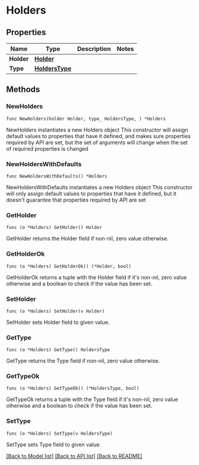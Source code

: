 # Holders

## Properties

Name | Type | Description | Notes
------------ | ------------- | ------------- | -------------
**Holder** | [**Holder**](Holder.md) |  | 
**Type** | [**HoldersType**](HoldersType.md) |  | 

## Methods

### NewHolders

`func NewHolders(holder Holder, type_ HoldersType, ) *Holders`

NewHolders instantiates a new Holders object
This constructor will assign default values to properties that have it defined,
and makes sure properties required by API are set, but the set of arguments
will change when the set of required properties is changed

### NewHoldersWithDefaults

`func NewHoldersWithDefaults() *Holders`

NewHoldersWithDefaults instantiates a new Holders object
This constructor will only assign default values to properties that have it defined,
but it doesn't guarantee that properties required by API are set

### GetHolder

`func (o *Holders) GetHolder() Holder`

GetHolder returns the Holder field if non-nil, zero value otherwise.

### GetHolderOk

`func (o *Holders) GetHolderOk() (*Holder, bool)`

GetHolderOk returns a tuple with the Holder field if it's non-nil, zero value otherwise
and a boolean to check if the value has been set.

### SetHolder

`func (o *Holders) SetHolder(v Holder)`

SetHolder sets Holder field to given value.


### GetType

`func (o *Holders) GetType() HoldersType`

GetType returns the Type field if non-nil, zero value otherwise.

### GetTypeOk

`func (o *Holders) GetTypeOk() (*HoldersType, bool)`

GetTypeOk returns a tuple with the Type field if it's non-nil, zero value otherwise
and a boolean to check if the value has been set.

### SetType

`func (o *Holders) SetType(v HoldersType)`

SetType sets Type field to given value.



[[Back to Model list]](../README.md#documentation-for-models) [[Back to API list]](../README.md#documentation-for-api-endpoints) [[Back to README]](../README.md)


